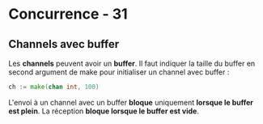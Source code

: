 <!-- .slide: class="with-code" -->

# Concurrence - 31

## Channels avec buffer

Les **channels** peuvent avoir un **buffer**.
Il faut indiquer la taille du buffer en second argument de make pour initialiser un channel avec buffer :

```Go
ch := make(chan int, 100)
```
<!-- .element: class="big-code" -->

L'envoi à un channel avec un buffer **bloque** uniquement **lorsque le buffer est plein**.
La réception **bloque lorsque le buffer est vide**.
